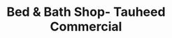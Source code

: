 ---
title: "Bed & Bath Shop- Tauheed Commercial"
url: /karachi/bed-and-bath-shop-tauheed-commercial/
shop: shop
---